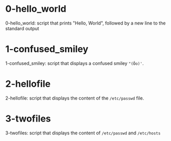 # 0-hello_world

0-hello_world: script that prints "Hello, World", followed by a new line to the standard output

# 1-confused_smiley

1-confused_smiley: script that displays a confused smiley `"(Ôo)'`.

# 2-hellofile

2-hellofile: script that displays the content of the `/etc/passwd` file.

# 3-twofiles

3-twofiles: script that displays the content of `/etc/passwd` and `/etc/hosts`
